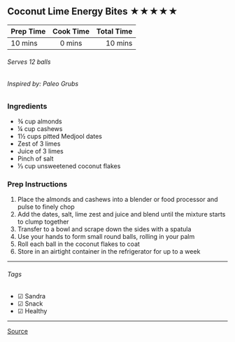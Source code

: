 ## Coconut Lime Energy Bites ★★★★★

| Prep Time  | Cook Time    | Total Time  |
| ---------- |:------------:| -----------:|
| 10 mins    | 0 mins      | 10 mins     |


###### Serves 12 balls
###### Inspired by: Paleo Grubs

### Ingredients

* ¾ cup almonds
* ¼ cup cashews
* 1½ cups pitted Medjool dates
* Zest of 3 limes
* Juice of 3 limes
* Pinch of salt
* ⅓ cup unsweetened coconut flakes

### Prep Instructions

1. Place the almonds and cashews into a blender or food processor and pulse to finely chop
2. Add the dates, salt, lime zest and juice and blend until the mixture starts to clump together
3. Transfer to a bowl and scrape down the sides with a spatula
4. Use your hands to form small round balls, rolling in your palm
5. Roll each ball in the coconut flakes to coat
6. Store in an airtight container in the refrigerator for up to a week

---

###### Tags
- ☑ Sandra
- ☑ Snack
- ☑ Healthy


---

[Source](http://paleogrubs.com/lime-energy-bite-recipe)

